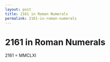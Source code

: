 ```yaml
---
layout: post
title: 2161 in Roman Numerals
permalink: 2161-in-roman-numerals
---
```


# 2161 in Roman Numerals

2161 = MMCLXI
